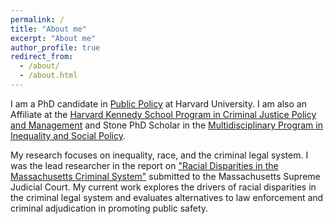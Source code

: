 ```yaml
---
permalink: /
title: "About me"
excerpt: "About me"
author_profile: true
redirect_from: 
  - /about/
  - /about.html
---
```


I am a PhD candidate in [Public Policy](https://www.hks.harvard.edu/educational-programs/doctoral-programs) at Harvard University. I am also an Affiliate at the [Harvard Kennedy School Program in Criminal Justice Policy and Management](https://www.hks.harvard.edu/centers/wiener/programs/criminaljustice) and Stone PhD Scholar in the [Multidisciplinary Program in Inequality and Social Policy](https://inequality.hks.harvard.edu/).

My research focuses on inequality, race, and the criminal legal system. I was the lead researcher in the report on ["Racial Disparities in the Massachusetts Criminal System"](https://wayback.archive-it.org/5456/20200909012518/http://cjpp.law.harvard.edu/assets/Massachusetts-Racial-Disparity-Report-FINAL.pdf) submitted to the Massachusetts Supreme Judicial Court. My current work explores the drivers of racial disparities in the criminal legal system and evaluates alternatives to law enforcement and criminal adjudication in promoting public safety.
